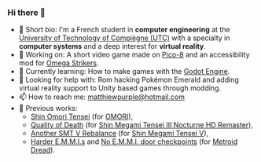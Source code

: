 ### Hi there 👋
- 💬 Short bio: I'm a French student in **computer engineering** at the [University of Technology of Compiègne (UTC)](https://www.utc.fr/en/) with a specialty in **computer systems** and a deep interest for **virtual reality**.
- 🔭 Working on: A short video game made on [Pico-8](https://www.lexaloffle.com/pico-8.php) and an accessibility mod for [Omega Strikers](https://www.odysseyinteractive.gg/omegastrikers).
- 🌱 Currently learning: How to make games with the [Godot Engine](https://godotengine.org/).
- 🤔 Looking for help with: Rom hacking Pokémon Emerald and adding virtual reality support to Unity based games through modding.
- 📫 How to reach me: matthiewpurple@hotmail.com
- 📓 Previous works:
    - [Shin Omori Tensei](https://mods.one/mod/shinomoritensei) (for [OMORI](https://www.omori-game.com)),
    - [Quality of Death](https://gamebanana.com/mods/443748) (for [Shin Megami Tensei III Nocturne HD Remaster](https://www.atlus.com/smt3/)),
    - [Another SMT V Rebalance](https://gamebanana.com/mods/460115) (for [Shin Megami Tensei V](https://atlus.com/smt5/)),
    - [Harder E.M.M.I.s](https://gamebanana.com/mods/455676) and [No E.M.M.I. door checkpoints](https://gamebanana.com/mods/455498) (for [Metroid Dread](https://metroid.nintendo.com/dread/)).
